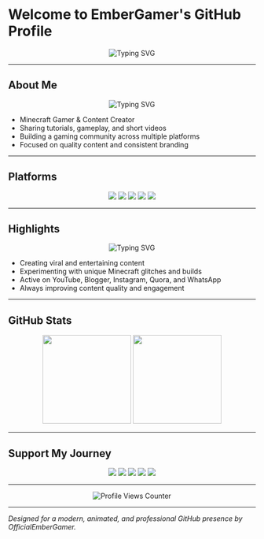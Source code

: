 # Welcome to EmberGamer's GitHub Profile

<p align="center">
  <img src="https://readme-typing-svg.herokuapp.com?size=28&duration=4000&color=00C4FF&center=true&vCenter=true&width=650&lines=Minecraft+Gamer+%26+Content+Creator;Exploring+Glitches+and+Creative+Builds;YouTuber+%7C+Blogger+%7C+Community+Builder;Always+Creating+New+Adventures" alt="Typing SVG"/>
</p>

---

## About Me

<p align="center">
  <img src="https://readme-typing-svg.herokuapp.com?size=22&duration=3000&color=FFD700&center=true&vCenter=true&width=700&lines=I+Share+Tutorials+%26+Gameplay;Creating+Funny+Shorts+%26+Viral+Videos;Building+a+Strong+Gaming+Community;Consistent+Branding+Across+Platforms" alt="Typing SVG"/>
</p>

- Minecraft Gamer & Content Creator  
- Sharing tutorials, gameplay, and short videos  
- Building a gaming community across multiple platforms  
- Focused on quality content and consistent branding  

---

## Platforms

<p align="center">
  <a href="https://youtube.com/@embergamer-13"><img src="https://img.shields.io/badge/YouTube-Subscribe-red?style=for-the-badge&logo=youtube"/></a>
  <a href="https://www.instagram.com/ember_gamer"><img src="https://img.shields.io/badge/Instagram-Follow-pink?style=for-the-badge&logo=instagram"/></a>
  <a href="https://embergamer.blogspot.com"><img src="https://img.shields.io/badge/Blogger-Visit-orange?style=for-the-badge&logo=blogger"/></a>
  <a href="https://www.quora.com/profile/EmberGamer"><img src="https://img.shields.io/badge/Quora-Profile-brown?style=for-the-badge&logo=quora"/></a>
  <a href="https://whatsapp.com/channel/0029VbAtI4WFcow21yAtBS06"><img src="https://img.shields.io/badge/WhatsApp-Join-green?style=for-the-badge&logo=whatsapp"/></a>
</p>

---

## Highlights

<p align="center">
  <img src="https://readme-typing-svg.herokuapp.com?size=22&duration=3000&color=00FFAA&center=true&vCenter=true&width=700&lines=Exploring+Minecraft+Glitches;Creating+Viral+Shorts;Sharing+Tips+and+Tricks;Engaging+With+Community" alt="Typing SVG"/>
</p>

- Creating viral and entertaining content  
- Experimenting with unique Minecraft glitches and builds  
- Active on YouTube, Blogger, Instagram, Quora, and WhatsApp  
- Always improving content quality and engagement  

---

## GitHub Stats

<p align="center">
  <img src="https://github-readme-stats.vercel.app/api?username=OfficialEmberGamer&show_icons=true&theme=tokyonight&count_private=true" height="180px"/>
  <img src="https://github-readme-stats.vercel.app/api/top-langs/?username=OfficialEmberGamer&layout=compact&theme=tokyonight" height="180px"/>
</p>

---

## Support My Journey

<p align="center">
  <a href="https://youtube.com/@embergamer-13"><img src="https://img.shields.io/badge/Subscribe-YouTube-red?style=for-the-badge&logo=youtube"/></a>
  <a href="https://www.instagram.com/ember_gamer"><img src="https://img.shields.io/badge/Follow-Instagram-pink?style=for-the-badge&logo=instagram"/></a>
  <a href="https://embergamer.blogspot.com"><img src="https://img.shields.io/badge/Visit-Blogger-orange?style=for-the-badge&logo=blogger"/></a>
  <a href="https://www.quora.com/profile/EmberGamer"><img src="https://img.shields.io/badge/Profile-Quora-brown?style=for-the-badge&logo=quora"/></a>
  <a href="https://whatsapp.com/channel/0029VbAtI4WFcow21yAtBS06"><img src="https://img.shields.io/badge/Join-WhatsApp-green?style=for-the-badge&logo=whatsapp"/></a>
</p>

---

<p align="center">
  <img src="https://komarev.com/ghpvc/?username=OfficialEmberGamer&style=for-the-badge&color=blue" alt="Profile Views Counter"/>
</p>

---

*Designed for a modern, animated, and professional GitHub presence by OfficialEmberGamer.*
